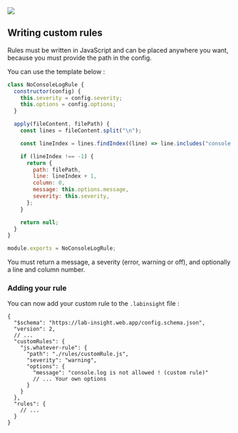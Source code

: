 ![](https://firebasestorage.googleapis.com/v0/b/lab-insight.appspot.com/o/Frame%203.png?alt=media&token=a104bd9c-f7bd-45ee-83d0-5049b0d3cf4d)

## Writing custom rules

Rules must be written in JavaScript and can be placed anywhere you want, because you must provide the path in the config.

You can use the template below :

```javascript
class NoConsoleLogRule {
  constructor(config) {
    this.severity = config.severity;
    this.options = config.options;
  }

  apply(fileContent, filePath) {
    const lines = fileContent.split("\n");

    const lineIndex = lines.findIndex((line) => line.includes("console.log"));

    if (lineIndex !== -1) {
      return {
        path: filePath,
        line: lineIndex + 1,
        column: 0,
        message: this.options.message,
        severity: this.severity,
      };
    }

    return null;
  }
}

module.exports = NoConsoleLogRule;
```

You must return a message, a severity (error, warning or off), and optionally a line and column number.

### Adding your rule

You can now add your custom rule to the `.labinsight` file :

```jsonc
{
  "$schema": "https://lab-insight.web.app/config.schema.json",
  "version": 2,
  // ...
  "customRules": {
    "js.whatever-rule": {
      "path": "./rules/customRule.js",
      "severity": "warning",
      "options": {
        "message": "console.log is not allowed ! (custom rule)"
        // ... Your own options
      }
    }
  },
  "rules": {
    // ...
  }
}
```
